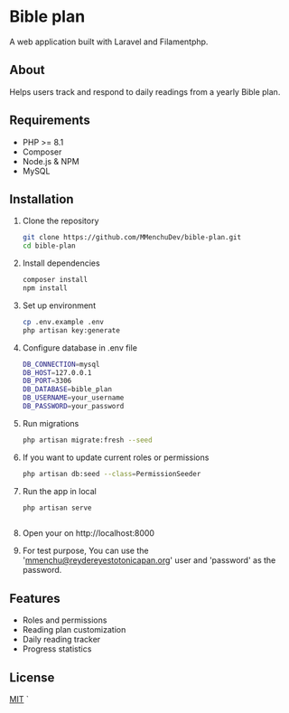 # Bible plan
A web application built with Laravel and Filamentphp.

## About
Helps users track and respond to daily readings from a yearly Bible plan.

## Requirements
- PHP >= 8.1
- Composer
- Node.js & NPM
- MySQL

## Installation
1. Clone the repository
   ```bash
   git clone https://github.com/MMenchuDev/bible-plan.git
   cd bible-plan

2. Install dependencies 
   ```bash
   composer install 
   npm install
   
3. Set up environment
   ```bash
   cp .env.example .env
   php artisan key:generate
   
4. Configure database in .env file
    ```bash
   DB_CONNECTION=mysql
   DB_HOST=127.0.0.1
   DB_PORT=3306
   DB_DATABASE=bible_plan
   DB_USERNAME=your_username
   DB_PASSWORD=your_password
   
5. Run migrations
    ```bash
   php artisan migrate:fresh --seed
   
6. If you want to update current roles or permissions
   ```bash
   php artisan db:seed --class=PermissionSeeder
   
7. Run the app in local
   ```bash
   php artisan serve
  
8. Open your on http://localhost:8000

9. For test purpose, You can use the 'mmenchu@reydereyestotonicapan.org' user and 'password' as the password.


## Features
- Roles and permissions
- Reading plan customization
- Daily reading tracker
- Progress statistics



## License
[MIT](LICENSE) `
